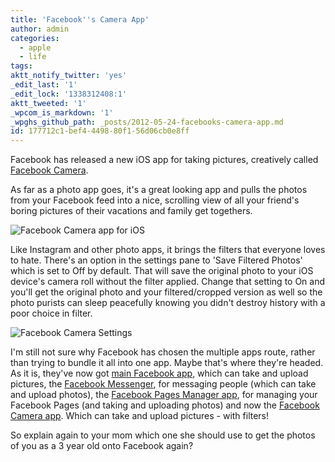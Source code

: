 ```yaml
---
title: 'Facebook''s Camera App'
author: admin
categories:
  - apple
  - life
tags: 
aktt_notify_twitter: 'yes'
_edit_last: '1'
_edit_lock: '1338312408:1'
aktt_tweeted: '1'
_wpcom_is_markdown: '1'
_wpghs_github_path: _posts/2012-05-24-facebooks-camera-app.md
id: 177712c1-bef4-4498-80f1-56d06cb0e8ff
---
```

<p>Facebook has released a new iOS app for taking pictures, creatively called <a href="http://itunes.apple.com/ca/app/facebook-camera/id525898024?mt=8">Facebook Camera</a>.</p>
<p>As far as a photo app goes, it's a great looking app and pulls the photos from your Facebook feed into a nice, scrolling view of all your friend's boring pictures of their vacations and family get togethers.</p>
<p><img src="https://chrisenns.com/wp-content/uploads/2012/05/photo.png" alt="Facebook Camera app for iOS" title="Facebook Camera app for iOS" class="size-full wp-image-20442 aligncenter" /></p>
<p>Like Instagram and other photo apps, it brings the filters that everyone loves to hate. There's an option in the settings pane to 'Save Filtered Photos' which is set to Off by default. That will save the original photo to your iOS device's camera roll without the filter applied. Change that setting to On and you'll get the original photo and your filtered/cropped version as well so the photo purists can sleep peacefully knowing you didn't destroy history with a poor choice in filter.</p>
<p><img src="https://chrisenns.com/wp-content/uploads/2012/05/photo-1.png" alt="Facebook Camera Settings" title="Facebook Camera Settings" class="size-full wp-image-20443 aligncenter" /></p>
<p>I'm still not sure why Facebook has chosen the multiple apps route, rather than trying to bundle it all into one app. Maybe that's where they're headed. As it is, they've now got <a href="http://click.linksynergy.com/fs-bin/stat?id=6PFrOqNV4B8&offerid=146261&type=3&subid=0&tmpid=1826&RD_PARM1=http%253A%252F%252Fitunes.apple.com%252Fca%252Fapp%252Ffacebook%252Fid284882215%253Fmt%253D8%2526uo%253D4%2526partnerId%253D30" target="itunes_store">main Facebook app</a>, which can take and upload pictures, the <a href="http://click.linksynergy.com/fs-bin/stat?id=6PFrOqNV4B8&offerid=146261&type=3&subid=0&tmpid=1826&RD_PARM1=http%253A%252F%252Fitunes.apple.com%252Fca%252Fapp%252Ffacebook-messenger%252Fid454638411%253Fmt%253D8%2526uo%253D4%2526partnerId%253D30" target="itunes_store">Facebook Messenger</a>, for messaging people (which can take and upload photos), the <a href="http://click.linksynergy.com/fs-bin/stat?id=6PFrOqNV4B8&offerid=146261&type=3&subid=0&tmpid=1826&RD_PARM1=http%253A%252F%252Fitunes.apple.com%252Fca%252Fapp%252Ffacebook-pages-manager%252Fid514643583%253Fmt%253D8%2526uo%253D4%2526partnerId%253D30" target="itunes_store">Facebook Pages Manager app</a>, for managing your Facebook Pages (and taking and uploading photos) and now the <a href="http://itunes.apple.com/ca/app/facebook-camera/id525898024?mt=8">Facebook Camera app</a>. Which can take and upload pictures - with filters!</p>
<p>So explain again to your mom which one she should use to get the photos of you as a 3 year old onto Facebook again?</p>
